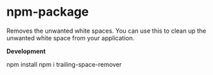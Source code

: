 ﻿# npm-package

Removes the unwanted white spaces. You can use this to clean up the unwanted white space from your application.

**Development**

npm install npm i trailing-space-remover 
